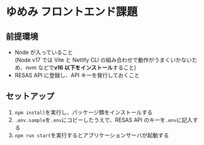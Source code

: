 # ゆめみ フロントエンド課題

## 前提環境

- Node が入っていること  
  (Node v17 では Vite と Netlify CLI の組み合わせで動作がうまくいかないため、nvm などで**v16 以下をインストール**すること)
- RESAS API に登録し、API キーを発行しておくこと

## セットアップ

1. `npm install`を実行し、パッケージ類をインストールする
2. `.env.sample`を`.env`にコピーしたうえで、RESAS API のキーを`.env`に記入する
3. `npm run start`を実行するとアプリケーションサーバが起動する
